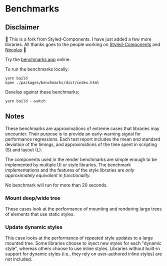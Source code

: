 # Benchmarks

## Disclaimer

👀 This is a fork from Styled-Components. I have just added a few more libraries. All thanks goes to the people working on [Styled-Components](https://github.com/styled-components/styled-components) and [Necolas](https://github.com/necolas) 👀

Try the [benchmarks app](https://necolas.github.io/react-native-web/benchmarks) online.

To run the benchmarks locally:

```
yarn build
open ./packages/benchmarks/dist/index.html
```

Develop against these benchmarks:

```
yarn build --watch
```

## Notes

These benchmarks are approximations of extreme cases that libraries may
encounter. Their purpose is to provide an early-warning signal for performance
regressions. Each test report includes the mean and standard deviation of the
timings, and approximations of the time spent in scripting (S) and layout (L).

The components used in the render benchmarks are simple enough to be
implemented by multiple UI or style libraries. The benchmark implementations
and the features of the style libraries are _only approximately equivalent in
functionality_.

No benchmark will run for more than 20 seconds.

### Mount deep/wide tree

These cases look at the performance of mounting and rendering large trees of
elements that use static styles.

### Update dynamic styles

This case looks at the performance of repeated style updates to a large mounted
tree. Some libraries choose to inject new styles for each "dynamic style",
whereas others choose to use inline styles. Libraries without built-in support
for dynamic styles (i.e., they rely on user-authored inline styles) are not
included.

